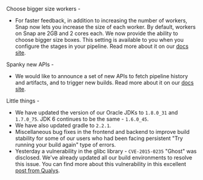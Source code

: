 Choose bigger size workers -

* For faster feedback, in addition to increasing the number of workers, Snap now lets you increase the size of each worker. By default, workers on Snap are 2GB and 2 cores each. We now provide the ability to choose bigger size boxes. This setting is available to you when you configure the stages in your pipeline. Read more about it on our [docs site](https://docs.snap-ci.com/workers/configuring-workers/).

Spanky new APIs -

* We would like to announce a set of new APIs to fetch pipeline history and artifacts, and to trigger new builds. Read more about it on our [docs site](https://docs.snap-ci.com/api/).

Little things -

* We have updated the version of our Oracle JDKs to `1.8.0_31` and `1.7.0_75`. JDK 6 continues to be the same - `1.6.0_45`.
* We have also updated gradle to `2.2.1`.
* Miscellaneous bug fixes in the frontend and backend to improve build stability for some of our users who had been facing persistent "Try running your build again" type of errors.
* Yesterday a vulnerability in the glibc library - `CVE-2015-0235` "Ghost" was disclosed. We've already updated all our build environments to resolve this issue. You can find more about this vulnerability in this excellent [post from Qualys](https://community.qualys.com/blogs/laws-of-vulnerabilities/2015/01/27/the-ghost-vulnerability).
